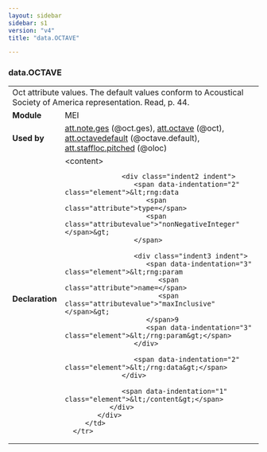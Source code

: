 ```yaml
---
layout: sidebar
sidebar: s1
version: "v4"
title: "data.OCTAVE"

---
```


<div class="macroSpec">
   <h3 id="data.OCTAVE">data.OCTAVE</h3>
   <table class="wovenodd">
      <tr>
         <td colspan="2" class="wovenodd-col2">Oct attribute values. The default values conform to Acoustical Society of America
            representation. Read, p. 44.
         </td>
      </tr>
      <tr>
         <td class="wovenodd-col1">
            <strong>Module</strong>
         </td>
         <td class="wovenodd-col2">MEI</td>
      </tr>
      <tr>
         <td class="wovenodd-col1">
            <strong>Used by</strong>
         </td>
         <td class="wovenodd-col2">
            <div class="parent">
               <a class="link_odd_classSpec" href="{{ site.baseurl }}/{{ page.version }}/attribute-classes/att.note.ges.html">att.note.ges</a> (@oct.ges), 
               <a class="link_odd_classSpec" href="{{ site.baseurl }}/{{ page.version }}/attribute-classes/att.octave.html">att.octave</a> (@oct), 
               <a class="link_odd_classSpec" href="{{ site.baseurl }}/{{ page.version }}/attribute-classes/att.octavedefault.html">att.octavedefault</a> (@octave.default), 
               <a class="link_odd_classSpec" href="{{ site.baseurl }}/{{ page.version }}/attribute-classes/att.staffloc.pitched.html">att.staffloc.pitched</a> (@oloc)
            </div>
         </td>
      </tr>
      <tr>
         <td class="wovenodd-col1">
            <strong>Declaration</strong>
         </td>
         <td class="wovenodd-col2">
            <div xml:space="preserve" class="pre">
               <div class="indent1 indent">
                  <span data-indentation="1" class="element">&lt;content&gt;</span>
                  
                  <div class="indent2 indent">
                     <span data-indentation="2" class="element">&lt;rng:data 
                        <span class="attribute">type=</span>
                        <span class="attributevalue">"nonNegativeInteger"</span>&gt;
                     </span>
                     
                     <div class="indent3 indent">
                        <span data-indentation="3" class="element">&lt;rng:param 
                           <span class="attribute">name=</span>
                           <span class="attributevalue">"maxInclusive"</span>&gt;
                        </span>9
                        <span data-indentation="3" class="element">&lt;/rng:param&gt;</span>
                     </div>
                     
                     <span data-indentation="2" class="element">&lt;/rng:data&gt;</span>
                  </div>
                  
                  <span data-indentation="1" class="element">&lt;/content&gt;</span>
               </div>
            </div>
         </td>
      </tr>
   </table>
</div>